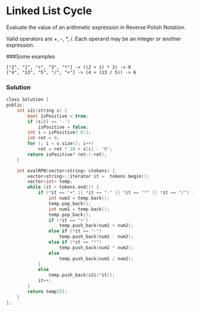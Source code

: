 # Linked List Cycle
Evaluate the value of an arithmetic expression in Reverse Polish Notation.

Valid operators are +, -, *, /. Each operand may be an integer or another expression.

###Some examples
```
["2", "1", "+", "3", "*"] -> ((2 + 1) * 3) -> 9
["4", "13", "5", "/", "+"] -> (4 + (13 / 5)) -> 6
```

### Solution
``` c
class Solution {
public:
    int s2i(string s) {
        bool isPositive = true;
        if (s[0] == '-')
            isPositive = false;
        int i = isPositive? 0:1;
        int ret = 0;
        for (; i < s.size(); i++)
            ret = ret * 10 + s[i] - '0';
        return isPositive? ret:(-ret);
    }

    int evalRPN(vector<string> &tokens) {
        vector<string>::iterator it =  tokens.begin();
        vector<int> temp;
        while (it < tokens.end()) {
            if (*it == "+" || *it == "-" || *it == "*" || *it == "/") {
                int num2 = temp.back();
                temp.pop_back();
                int num1 = temp.back();
                temp.pop_back();
                if (*it == "+")
                    temp.push_back(num1 + num2);
                else if (*it == "-")
                    temp.push_back(num1 - num2);
                else if (*it == "*")
                    temp.push_back(num1 * num2);
                else
                    temp.push_back(num1 / num2);    
            }
            else
                temp.push_back(s2i(*it));
            it++;
        }
        return temp[0];
    }
};
```
<div id="disqus_thread"></div>
<script type="text/javascript">
    var disqus_shortname = 'algorithm-book';
    (function() {
        var dsq = document.createElement('script'); dsq.type = 'text/javascript'; dsq.async = true;
        dsq.src = '//' + disqus_shortname + '.disqus.com/embed.js';
        (document.getElementsByTagName('head')[0] || document.getElementsByTagName('body')[0]).appendChild(dsq);
    })();
</script>
